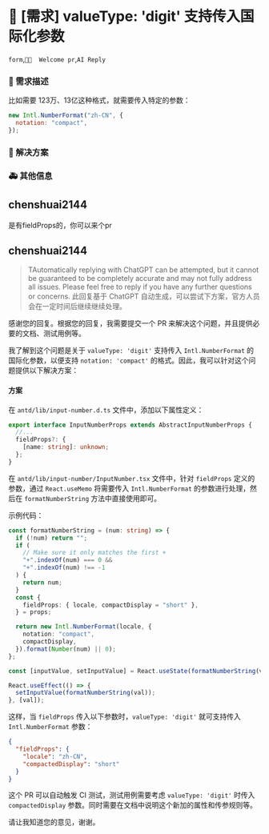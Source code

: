 # 👑 [需求] valueType: 'digit' 支持传入国际化参数

`form`,`👏🏻  Welcome pr`,`AI Reply`

### 🥰 需求描述

比如需要 123万、13亿这种格式，就需要传入特定的参数：

```js
new Intl.NumberFormat("zh-CN", {
  notation: "compact",
});
```

### 🧐 解决方案

<!--
如果你有解决方案，在这里清晰地阐述
-->

### 🚑 其他信息

<!--
如截图等其他信息可以贴在这里
-->

## chenshuai2144

是有fieldProps的，你可以来个pr

## chenshuai2144

> TAutomatically replying with ChatGPT can be attempted, but it cannot be guaranteed to be completely accurate and may not fully address all issues. Please feel free to reply if you have any further questions or concerns.
> 此回复基于 ChatGPT 自动生成，可以尝试下方案，官方人员会在一定时间后继续继续处理。

感谢您的回复。根据您的回复，我需要提交一个 PR 来解决这个问题，并且提供必要的文档、测试用例等。

我了解到这个问题是关于 `valueType: 'digit'` 支持传入 `Intl.NumberFormat` 的国际化参数，以便支持 `notation: 'compact'` 的格式。因此，我可以针对这个问题提供以下解决方案：

#### 方案

在 `antd/lib/input-number.d.ts` 文件中，添加以下属性定义：

```typescript
export interface InputNumberProps extends AbstractInputNumberProps {
  //...
  fieldProps?: {
    [name: string]: unknown;
  };
}
```

在 `antd/lib/input-number/InputNumber.tsx` 文件中，针对 `fieldProps` 定义的参数，通过 `React.useMemo` 将需要传入 `Intl.NumberFormat` 的参数进行处理，然后在 `formatNumberString` 方法中直接使用即可。

示例代码：

```typescript
const formatNumberString = (num: string) => {
  if (!num) return "";
  if (
    // Make sure it only matches the first +
    "+".indexOf(num) === 0 &&
    "+".indexOf(num) !== -1
  ) {
    return num;
  }
  const {
    fieldProps: { locale, compactDisplay = "short" },
  } = props;

  return new Intl.NumberFormat(locale, {
    notation: "compact",
    compactDisplay,
  }).format(Number(num) || 0);
};

const [inputValue, setInputValue] = React.useState(formatNumberString(val));

React.useEffect(() => {
  setInputValue(formatNumberString(val));
}, [val]);
```

这样，当 `fieldProps` 传入以下参数时，`valueType: 'digit'` 就可支持传入 `Intl.NumberFormat` 参数：

```json
{
  "fieldProps": {
    "locale": "zh-CN",
    "compactedDisplay": "short"
  }
}
```

这个 PR 可以自动触发 CI 测试，测试用例需要考虑 `valueType: 'digit'` 时传入 `compactedDisplay` 参数。同时需要在文档中说明这个新加的属性和传参规则等。

请让我知道您的意见，谢谢。
